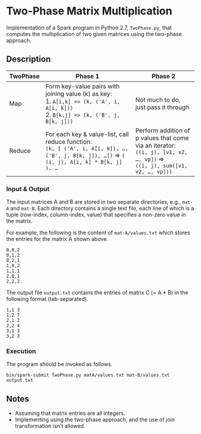 # Two-Phase Matrix Multiplication

Implementation of a Spark program in Python 2.7, `TwoPhase.py`, that computes the multiplication of two given matrices using the two-phase approach.

## Description

| TwoPhase | Phase 1 | Phase 2 |
|----------|---------|---------|
| Map | Form key-value pairs with joining value (k) as key:<br> 1. `A[i,k] => (k, ('A', i, A[i, k]))`<br> 2. `B[k,j] => (k, ('B', j, B[k, j]))` | Not much to do, just pass it through |
| Reduce | For each key & value-list, call reduce function:<br>`(k, [ ('A', i, A[i, k]), …, ('B', j, B[k, j]), …])` => `( (i, j), A[i, k] * B[k, j] ), …` | Perform addition of p values that come via an iterator:<br>`((i, j), [v1, v2, …, vp])` =><br>`((i, j), sum([v1, v2, …, vp]))` |

### Input & Output

The input matrices A and B are stored in two separate directories, e.g., `mat-A` and `mat-B`. Each directory contains a single text file, each line of which is a tuple (row-index, column-index, value) that specifies a non-zero value in the matrix.

For example, the following is the content of `mat-A/values.txt` which stores the entries for the matrix A shown above.
```
0,0,2
0,1,2
0,2,1
1,0,2
1,1,1
2,0,1
2,2,2
```

The output file `output.txt` contains the entries of matrix C (= A * B) in the following format (tab-separated).
```
1,1 3
1,2 7
2,1 2
2,2 4
3,1 3
3,2 3
```
### Execution

The program should be invoked as follows.
```
bin/spark-submit TwoPhase.py matA/values.txt mat-B/values.txt output.txt
```

## Notes

- Assuming that matrix entries are all integers.
- Implementing using the two-phase approach, and the use of join transformation isn't allowed.